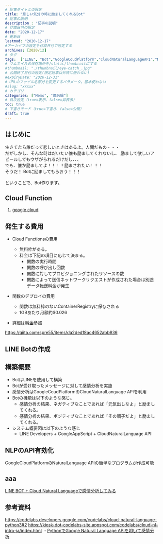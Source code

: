 ```yaml
---
# 記事タイトルの設定
title: "悲しい気分の時に励ましてくれるBot"
# 記事の説明
description : "記事の説明"
# 作成日付の設定
date: "2020-12-17"
# 更新日
lastmod: "2020-12-17"
#アーカイブの設定を作成日付で設定する
archives: [2020/12]
# タグ
tags:  ["LINE", "Bot","GoogleCoudPlatform","CloudNaturalLanguageAPI","NLP"]
# サムネイルの保存場所を/static/thumbnailにする
#thumbnail: "./thumbnail/eye-catch_.jpg"
# 公開終了日付の設定(限定記事以外特に使わない)
#expiryDate: "2020-12-31"
# URLのファイル名部分を変更するパラメータ。基本使わない
#slug: "xxxxx"
# カテゴリ
categories: ["Memo", "備忘録"]
# 目次設定（true=表示、false=非表示）
toc: true
# 下書きモード（true=下書き、false=公開）
draft: true
---
```


## はじめに

生きてたら誰だって悲しいときはあるよ。人間だもの・・・
<br>
だがしかし、そんな時はだいたい誰も励ましてくれないし、
励まして欲しいアピールしてもウザがられるだけだし、、、
<br>
でも、誰か励ましてよ！！！！励まされたい！！！
<br>
そうだ！ Botに励ましてもらおう！！！
<br/><br/>
ということで、Bot作ります。


## Cloud Function

1. [google cloud](https://console.cloud.google.com/projectselector2/home)


## 発生する費用

- Cloud Functionsの費用
  - 無料枠がある。
  - 料金は下記の項目に応じて決まる。
    - 関数の実行時間
    - 関数の呼び出し回数
    - 関数に対してプロビジョニングされたリソースの数
    - 関数によって送信ネットワークリクエストが作成された場合は別途データ転送料金が発生

- 関数のデプロイの費用
  - 関数は無料枠のないContainerRegistryに保存される
  - 1GBあたり月額約$0.026

- 詳細は[料金](https://cloud.google.com/functions/pricing)参照


https://qiita.com/spre55/items/da2ded18ac4652abb936
## LINE Botの作成


## 構築概要
- BotはLINEを使用して構築
- Botが受け取ったメッセージに対して感情分析を実施
- 感情分析はGoogleCoudPlatformのCloudNaturalLanguage APIを利用
- Botの機能は以下のような感じ。
  - 感情分析の結果、ネガティブなことであれば「元気出しなよ」と励ましてくれる。
  - 感情分析の結果、ポジティブなことであれば「その調子だよ」と励ましてくれる。
- システム概要図は以下のような感じ
  - LINE Developers + GoogleAppScript + CloudNaturalLanguage API






## NLPのAPI有効化



GoogleCloudPlatformのNaturalLanguage APIの簡単なプログラムが作成可能





## aaa

[LINE BOT + Cloud Natural Languageで感情分析してみる ](https://qiita.com/kngsym2018/items/5295d5e7fe7aabc6ab32)

## 参考資料
https://codelabs.developers.google.com/codelabs/cloud-natural-language-python3#2
https://kiosk-dot-codelabs-site.appspot.com/codelabs/cloud-nl-intro-ja/index.html
・[PythonでGoogle Natural Language APIを叩いて感情分析](https://ai-trend.jp/programming/python/google-natural-language-api/)